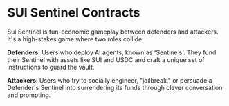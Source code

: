 # SUI Sentinel Contracts

Sui Sentinel is fun-economic gameplay between defenders and attackers. It's a high-stakes game where two roles collide:

**Defenders**: Users who deploy AI agents, known as 'Sentinels'. They fund their Sentinel with assets like SUI and USDC and craft a unique set of instructions to guard the vault.

**Attackers**: Users who try to socially engineer, "jailbreak," or persuade a Defender's Sentinel into surrendering its funds through clever conversation and prompting.
